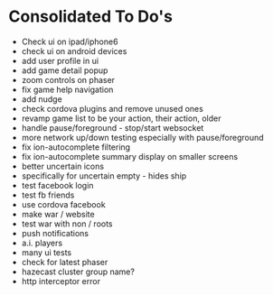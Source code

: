 Consolidated To Do's
====================

- Check ui on ipad/iphone6
- check ui on android devices
- add user profile in ui
- add game detail popup
- zoom controls on phaser
- fix game help navigation
- add nudge
- check cordova plugins and remove unused ones
- revamp game list to be your action, their action, older
- handle pause/foreground - stop/start websocket
- more network up/down testing especially with pause/foreground
- fix ion-autocomplete filtering
- fix ion-autocomplete summary display on smaller screens
- better uncertain icons
- specifically for uncertain empty - hides ship
- test facebook login
- test fb friends
- use cordova facebook
- make war / website
- test war with non / roots
- push notifications
- a.i. players
- many ui tests
- check for latest phaser
- hazecast cluster group name?
- http interceptor error
